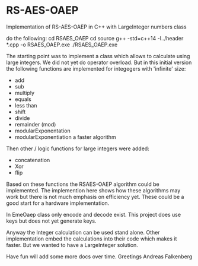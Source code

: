 # RS-AES-OAEP
Implementation of RS-AES-OAEP in C++ with LargeInteger numbers class


do the following:
cd RSAES_OAEP
cd source
g++ -std=c++14 -I../header *.cpp -o RSAES_OAEP.exe
./RSAES_OAEP.exe


The starting point was to implement a class which allows to calculate using large integers. 
We did not yet do operator overload. But in this initial version the following functions are implemented 
for integegers with 'infinite' size: 

- add
- sub
- multiply
- equals
- less than
- shift
- divide
- remainder (mod)
- modularExponentation
- modularExponentiation a faster algorithm 

Then other / logic functions for large integers were added: 
- concatenation 
- Xor 
- flip 

Based on these functions the RSAES-OAEP algorithm could be implemented. 
The implemention here shows how these algorithms may work but there is not much emphasis 
on efficiency yet. These could be a good start for a hardware implementation. 

In EmeOaep class only encode and decode exist. This project does use keys but does not 
yet generate keys. 

Anyway the Integer calculation can be used stand alone. Other implementation embed the calculations 
into their code which makes it faster. But we wanted to have a LargeInteger solution. 

Have fun will add some more docs over time. 
Greetings 
 Andreas Falkenberg
 
